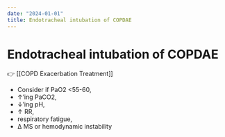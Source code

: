 ```yaml
---
date: "2024-01-01"
title: Endotracheal intubation of COPDAE
---
```



# Endotracheal intubation of COPDAE

👉 [[COPD Exacerbation Treatment]]

- Consider if PaO2 <55-60,
- ↑’ing PaCO2,
- ↓’ing pH,
- ↑ RR,
- respiratory fatigue,
- Δ MS or hemodynamic instability
